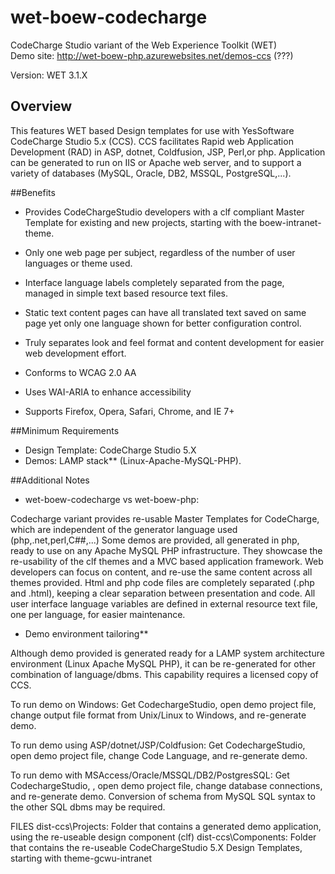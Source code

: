 wet-boew-codecharge
===================

CodeCharge Studio variant of the Web Experience Toolkit (WET)
<br />
Demo site: http://wet-boew-php.azurewebsites.net/demos-ccs (???)

Version: WET 3.1.X

## Overview

This features WET based Design templates for use with YesSoftware CodeCharge Studio 5.x (CCS).
CCS facilitates Rapid web Application Development (RAD) in ASP, dotnet, Coldfusion, JSP, Perl,or php.
Application can be generated to run on IIS or Apache web server, and to support a variety of databases (MySQL, Oracle, DB2, MSSQL, PostgreSQL,...).

##Benefits

* Provides CodeChargeStudio developers with a clf compliant Master Template for existing and new projects, starting with the boew-intranet-theme. 
* Only one web page per subject, regardless of the number of user languages or theme used.
* Interface language labels completely separated from the page, managed in simple text based resource text files.
* Static text content pages can have all translated text saved on same page yet only one language shown for better configuration control.
* Truly separates look and feel format and content development for easier web development effort.

* Conforms to WCAG 2.0 AA
* Uses WAI-ARIA to enhance accessibility
* Supports Firefox, Opera, Safari, Chrome, and IE 7+ 

##Minimum Requirements

* Design Template: CodeCharge Studio 5.X
* Demos: LAMP stack** (Linux-Apache-MySQL-PHP). 

##Additional Notes

* wet-boew-codecharge vs wet-boew-php:

Codecharge variant provides re-usable Master Templates for CodeCharge, which are independent of the generator language used (php,.net,perl,C##,...)
Some demos are provided, all generated in php, ready to use on any Apache MySQL PHP infrastructure. They showcase the re-usability of the clf themes 
and a MVC based application framework. Web developers can focus on content, and re-use the same content across all themes provided.
Html and php code files are completely separated (.php and .html), keeping a clear separation between presentation and code.
All user interface language variables are defined in external resource text file, one per language, for easier maintenance.

* Demo environment tailoring**

Although demo provided is generated ready for a LAMP system architecture environment (Linux Apache MySQL PHP), it can be re-generated for other combination of language/dbms. This capability requires a licensed copy of CCS.

To run demo on Windows: Get CodechargeStudio, open demo project file, change output file format from Unix/Linux to Windows, and re-generate demo.

To run demo using ASP/dotnet/JSP/Coldfusion: Get CodechargeStudio, open demo project file, change Code Language, and re-generate demo.

To run demo with MSAccess/Oracle/MSSQL/DB2/PostgresSQL: Get CodechargeStudio, , open demo project file, change database connections, and re-generate demo. Conversion of schema from MySQL SQL syntax to the other SQL dbms may be required.


FILES
dist-ccs\Projects:		Folder that contains a generated demo application, using the re-useable design component (clf)
dist-ccs\Components:	Folder that contains the re-useable CodeChargeStudio 5.X Design Templates, 
						starting with theme-gcwu-intranet


